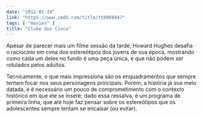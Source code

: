 ```yaml
---
date: "2012-01-24"
link: "https://www.imdb.com/title/tt0088847"
tags: [ "movies" ]
title: "Clube dos Cinco"
---
```

Apesar de parecer mais um filme sessão da tarde, Howard Hughes desafia o raciocínio em cima dos estereótipos dos jovens de sua época, mostrando como cada um deles no fundo é uma peça única, e que não podem ser rotulados pelos adultos.

Tecnicamente, o que mais impressiona são os enquadramentos que sempre tentam focar nos seus personagens principais. Porém, a história já soa meio datada, e é necessário um pouco de comprometimento com o contexto histórico em que ele se insere; dado essa ressalva, é um programa de primeira linha, que até hoje faz pensar sobre os estereótipos que os adolescentes sempre tentam se encaixar (ou evitar).
